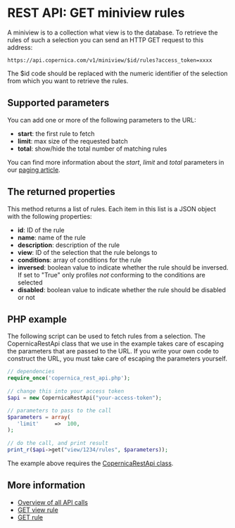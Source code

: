 # REST API: GET miniview rules

A miniview is to a collection what view is to the database. To retrieve the rules of such a selection you can send an HTTP GET request to this address:

`https://api.copernica.com/v1/miniview/$id/rules?access_token=xxxx`

The $id code should be replaced with the numeric identifier of the selection
from which you want to retrieve the rules.

## Supported parameters

You can add one or more of the following parameters to the URL:

- **start**: the first rule to fetch
- **limit**: max size of the requested batch
- **total**: show/hide the total number of matching rules

You can find more information about the *start*, *limit* and *total* parameters 
in our [paging article](./rest-paging.md). 

## The returned properties

This method returns a list of rules. Each item in this list is a JSON object
with the following properties:

- **id**: ID of the rule
- **name**: name of the rule
- **description**: description of the rule
- **view**: ID of the selection that the rule belongs to
- **conditions**: array of conditions for the rule
- **inversed**: boolean value to indicate whether the rule should be inversed. 
If set to "True" only profiles *not* conforming to the conditions are selected
- **disabled**: boolean value to indicate whether the rule should be disabled or not

## PHP example

The following script can be used to fetch rules from a selection. The 
CopernicaRestApi class that we use in the example takes care of escaping the
parameters that are passed to the URL. If you write your own code to construct
the URL, you must take care of escaping the parameters yourself.

```php
// dependencies
require_once('copernica_rest_api.php');
    
// change this into your access token
$api = new CopernicaRestApi("your-access-token");

// parameters to pass to the call
$parameters = array(
   'limit'     =>  100,
);
    
// do the call, and print result
print_r($api->get("view/1234/rules", $parameters));
```

The example above requires the [CopernicaRestApi class](rest-php).
    
## More information

* [Overview of all API calls](./rest-api.md)
* [GET view rule](./rest-get-view-rule)
* [GET rule](./rest-get-rule)


